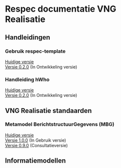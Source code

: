 # Respec documentatie VNG Realisatie

## Handleidingen

### Gebruik respec-template

[Huidige versie](https://vng-realisatie.github.io/publicatie/hl/respec-template/)<br/>
[Versie 0.2.0](https://vng-realisatie.github.io/publicatie/hl/respec-template/0.2.0/) (In Ontwikkeling versie)

### Handleiding hWho

[Huidige versie](https://vng-realisatie.github.io/publicatie/hl/hWho/)<br/>
[Versie 0.2.0](https://vng-realisatie.github.io/publicatie/hl/hWho/0.1.0/) (In Ontwikkeling versie)

## VNG Realisatie standaarden

### Metamodel BerichtstructuurGegevens (MBG)

[Huidige versie](https://vng-realisatie.github.io/publicatie/cim/mbg)<br/>
[Versie 1.0.0](https://vng-realisatie.github.io/publicatie/cim/mbg/1.0.0) (In Gebruik versie)<br/>
[Versie 0.9.0](https://vng-realisatie.github.io/publicatie/cim/mbg/0.9.0) (Consultatieversie)

## Informatiemodellen

<!--### Open Raads Informatie

[Huidige versie](https://vng-realisatie.github.io/publicatie/cim/ori/)<br/>
[Versie 2.0.0](https://vng-realisatie.github.io/publicatie/cim/ori/2.0.0/)<br/>
[Versie 1.2.0](https://vng-realisatie.github.io/publicatie/cim/ori/1.2.0/) -->

